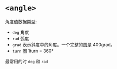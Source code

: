 # `<angle>`

角度值数据类型:

- `deg` 角度
- `rad` 弧度
- `grad` 表示斜度中的角度。一个完整的圆是 400grad。
- `turn` 圈 1turn = 360°

最常用的时 `deg` 和 `rad`
